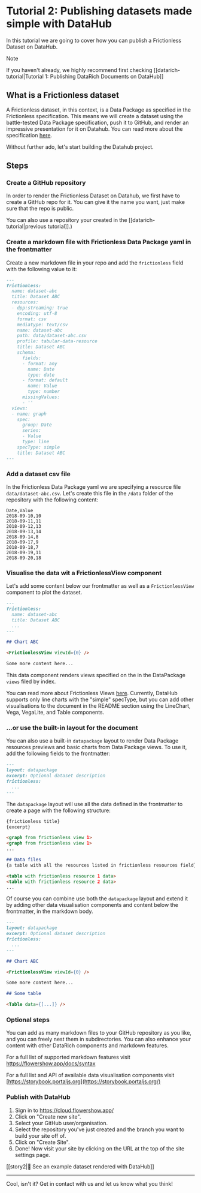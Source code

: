 # Tutorial 2: Publishing datasets made simple with DataHub

In this tutorial we are going to cover how you can publish a Frictionless Dataset on DataHub.

> [!note]
> If you haven't already, we highly recommend first checking [[datarich-tutorial|Tutorial 1: Publishing DataRich Documents on DataHub]]

## What is a Frictionless dataset

A Frictionless dataset, in this context, is a Data Package as specified in the Frictionless specification. This means we will create a dataset using the battle-tested Data Package specification, push it to GitHub, and render an impressive presentation for it on Datahub. You can read more about the specification [here](https://specs.frictionlessdata.io/guides/data-package/).

Without further ado, let's start building the Datahub project.

## Steps

### Create a GitHub repository

In order to render the Frictionless Dataset on Datahub, we first have to create a GitHub repo for it. You can give it the name you want, just make sure that the repo is public.

You can also use a repository your created in the [[datarich-tutorial|previous tutorial]].)

### Create a markdown file with Frictionless Data Package yaml in the frontmatter

Create a new markdown file in your repo and add the `frictionless` field with the following value to it:

```md
---
frictionless:
  name: dataset-abc
  title: Dataset ABC
  resources:
  - dpp:streaming: true
    encoding: utf-8
    format: csv
    mediatype: text/csv
    name: dataset-abc
    path: data/dataset-abc.csv
    profile: tabular-data-resource
    title: Dataset ABC
    schema:
      fields:
      - format: any
        name: Date
        type: date
      - format: default
        name: Value
        type: number
      missingValues:
      - ''
  views:
  - name: graph
    spec:
      group: Date
      series:
      - Value
      type: line
    specType: simple
    title: Dataset ABC
---
```

### Add a dataset csv file

In the Frictionless Data Package yaml we are specifying a resource file `data/dataset-abc.csv`. Let's create this file in the `/data` folder of the repository with the following content:

```csv
Date,Value
2018-09-10,10
2018-09-11,11
2018-09-12,13
2018-09-13,14
2018-09-14,8
2018-09-17,9
2018-09-18,7
2018-09-19,11
2018-09-20,18
```

### Visualise the data wit a FrictionlessView component

Let's add some content below our frontmatter as well as a `FrictionlessView` component to plot the dataset.

```markdown 
---
frictionless:
  name: dataset-abc
  title: Dataset ABC
  ...
---

## Chart ABC

<FrictionlessView viewId={0} />

Some more content here...

```

This data component renders views specified on the in the DataPackage `views` filed by index.

You can read more about Frictionless Views [here](https://specs.frictionlessdata.io/views/#specification). Currently, DataHub supports only line charts with the "simple" specType, but you can add other visualisations to the document in the README section using the LineChart, Vega, VegaLite, and Table components.

### ...or use the built-in layout for the document

You can also use a built-in `datapackage` layout to render Data Package resources previews and basic charts from Data Package views. To use it, add the following fields to the frontmatter:

```markdown
---
layout: datapackage
excerpt: Optional dataset description
frictionless:
  ...
---
```

The `datapackage` layout will use all the data defined in the frontmatter to create a page with the following structure:

```markdown
{frictionless title}
{excerpt}

<graph from frictionless view 1>
<graph from frictionless view 1>
...

## Data files
{a table with all the resources listed in frictionless resources field}

<table with frictionless resource 1 data>
<table with frictionless resource 2 data>
...

```

Of course you can combine use both the `datapackage` layout and extend it by adding other data visualisation components and content below the frontmatter, in the markdown body.

```markdown
---
layout: datapackage
excerpt: Optional dataset description
frictionless:
  ...
---

## Chart ABC

<FrictionlessView viewId={0} />

Some more content here...

## Some table

<Table data={[...]} />
```

### Optional steps

You can add as many markdown files to your GitHub repository as you like, and you can freely nest them in subdirectories. You can also enhance your content with other DataRich components and markdown features.

For a full list of supported markdown features visit https://flowershow.app/docs/syntax

For a full list and API of available data visualisation components visit [https://storybook.portaljs.org](https://storybook.portaljs.org/)

### Publish with DataHub

1. Sign in to https://cloud.flowershow.app/
2. Click on "Create new site".
3. Select your GitHub user/organisation.
4. Select the repository you've just created and the branch you want to build your site off of.
5. Click on "Create Site".
6. Done! Now visit your site by clicking on the URL at the top of the site settings page.

[[story2|👀 See an example dataset rendered with DataHub]]
___

Cool, isn't it? Get in contact with us and let us know what you think!